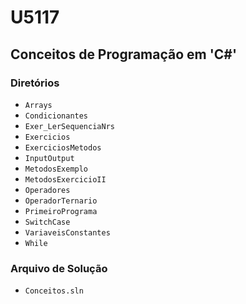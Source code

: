 # U5117

## Conceitos de Programação em 'C#'

### Diretórios

- `Arrays`
- `Condicionantes`
- `Exer_LerSequenciaNrs`
- `Exercicios`
- `ExerciciosMetodos`
- `InputOutput`
- `MetodosExemplo`
- `MetodosExercicioII`
- `Operadores`
- `OperadorTernario`
- `PrimeiroPrograma`
- `SwitchCase`
- `VariaveisConstantes`
- `While`

### Arquivo de Solução

- `Conceitos.sln`
